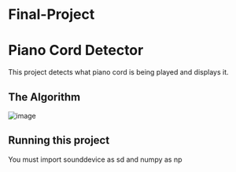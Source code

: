 # Final-Project

# Piano Cord Detector

This project detects what piano cord is being played and displays it.

## The Algorithm
![image](https://github.com/sirwin67/Final-Project/assets/141160773/1c52fc48-4402-45d8-914c-f975af0c3ee6)

## Running this project
You must import sounddevice as sd and numpy as np
